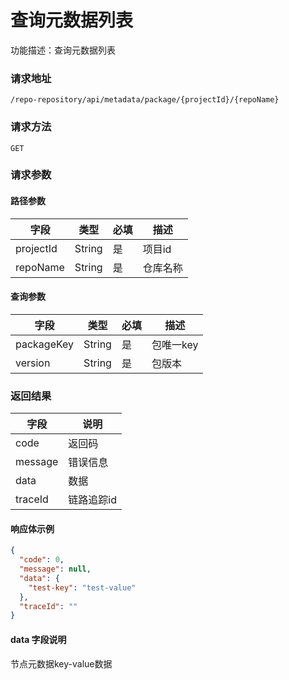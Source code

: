 # 查询元数据列表
功能描述：查询元数据列表

### 请求地址
```
/repo-repository/api/metadata/package/{projectId}/{repoName}
```

### 请求方法
`GET`
### 请求参数
#### 路径参数

| 字段        | 类型     | 必填  | 描述   |
|-----------|--------|-----|------|
| projectId | String | 是   | 项目id |
| repoName  | String | 是   | 仓库名称 |

#### 查询参数

| 字段         | 类型     | 必填  | 描述     |
|------------|--------|-----|--------|
| packageKey | String | 是   | 包唯一key |
| version    | String | 是   | 包版本    |

### 返回结果

| 字段      | 说明     |
|---------|--------|
| code    | 返回码    |
| message | 错误信息   |
| data    | 数据     |
| traceId | 链路追踪id |

#### 响应体示例

```json
{
  "code": 0,
  "message": null,
  "data": {
    "test-key": "test-value"
  },
  "traceId": ""
}
```

#### data 字段说明

节点元数据key-value数据
